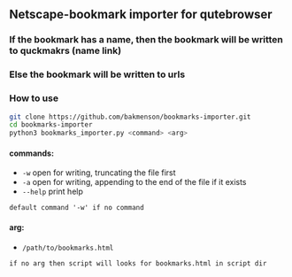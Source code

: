 ## Netscape-bookmark importer for qutebrowser

### If the bookmark has a name, then the bookmark will be written to quckmakrs (name link)
### Else the bookmark will be written to urls


### How to use
```bash
git clone https://github.com/bakmenson/bookmarks-importer.git
cd bookmarks-importer
python3 bookmarks_importer.py <command> <arg>
```
  
#### commands:
   * `-w`        open for writing, truncating the file first
   * `-a`        open for writing, appending to the end of the file if it exists
   * `--help`    print help

    default command '-w' if no command

#### arg:
   * `/path/to/bookmarks.html`
   
    if no arg then script will looks for bookmarks.html in script dir
